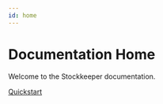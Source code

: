 ```yaml
---
id: home
---
```


# Documentation Home

Welcome to the Stockkeeper documentation.

[Quickstart](/docs/quickstart)
